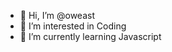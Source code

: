 - 👋 Hi, I’m @oweast
- 👀 I’m interested in Coding
- 🌱 I’m currently learning Javascript

<!---
oweast/oweast is a ✨ special ✨ repository because its `README.md` (this file) appears on your GitHub profile.
You can click the Preview link to take a look at your changes.
--->
